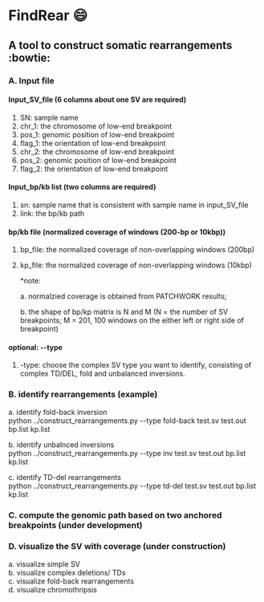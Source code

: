 # FindRear :smile:
## A tool to construct somatic rearrangements :bowtie:

### A. Input file 
#### Input_SV_file (6 columns about one SV are required)
1. SN: sample name
2. chr_1: the chromosome of low-end breakpoint
3. pos_1: genomic position of low-end breakpoint
4. flag_1: the orientation of low-end breakpoint
5. chr_2: the chromosome of low-end breakpoint
6. pos_2: genomic position of low-end breakpoint
7. flag_2: the orientation of low-end breakpoint

#### Input_bp/kb list (two columns are required)
1. sn: sample name that is consistent with sample name in input_SV_file
2. link: the bp/kb path 

#### bp/kb file (normalized coverage of windows (200-bp or 10kbp))
1. bp_file: the normalized coverage of non-overlapping windows (200bp)
2. kp_file: the normalized coverage of non-overlapping windows (10kbp)<br>

    *note: 

    a. normalzied coverage is obtained from PATCHWORK results;
    
    b. the shape of bp/kp matrix is N and M (N = the number of SV breakpoints; M = 201, 
    100 windows on the either left or right side of breakpoint) 

#### optional: --type
1. -type: choose the complex SV type you want to identify, 
consisting of complex TD/DEL, fold and unbalanced inversions.


### B. identify rearrangements (example)<br>
a. identify fold-back inversion<br>
python  ../construct_rearrangements.py --type fold-back test.sv test.out bp.list kp.list
  
b. identify unbalnced inversions<br>
python  ../construct_rearrangements.py --type inv test.sv test.out bp.list kp.list
	
c. identify TD-del rearrangements<br>
python ../construct_rearrangements.py --type td-del test.sv test.out bp.list kp.list

### C. compute the genomic path based on two anchored breakpoints (under development)

### D. visualize the SV with coverage (under construction)<br>
a. visualize simple SV<br>
b. visualize complex deletions/ TDs<br>
c. visualize fold-back rearrangements<br>
d. visualize chromothripsis<br>
